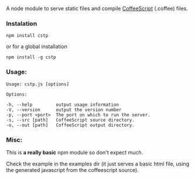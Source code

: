 A node module to serve static files and compile [CoffeeScript](http://www.coffeescript.org) (.coffee) files.

### Instalation

    npm install cstp

or for a global installation

    npm install -g cstp

### Usage:
    Usage: cstp.js [options]

    Options:

    -h, --help         output usage information
    -V, --version      output the version number
    -p, --port <port>  The port on which to run the server.
    -s, --src [path]   CoffeeScript source directory.
    -o, --out [path]   CoffeeScript output directory.


### Misc:

This is **a really basic** npm module so don't expect much.

Check the example in the examples dir (it just serves a basic html file, using the generated javascript from the coffeescript source).








